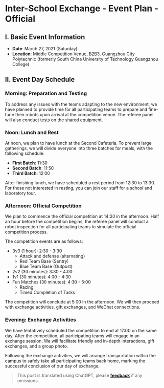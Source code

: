 # Inter-School Exchange - Event Plan - Official

## I. Basic Event Information

- **Date**: March 27, 2021 (Saturday)
- **Location**: Middle Competition Venue, B2B3, Guangzhou City Polytechnic (formerly South China University of Technology Guangzhou College)

## II. Event Day Schedule

### Morning: Preparation and Testing

To address any issues with the teams adapting to the new environment, we have planned to provide time for all participating teams to prepare and fine-tune their robots upon arrival at the competition venue. The referee panel will also conduct tests on the shared equipment.

### Noon: Lunch and Rest

At noon, we plan to have lunch at the Second Cafeteria. To prevent large gatherings, we will divide everyone into three batches for meals, with the following schedule:

- **First Batch**: 11:30
- **Second Batch**: 11:50
- **Third Batch**: 12:00

After finishing lunch, we have scheduled a rest period from 12:30 to 13:30. For those not interested in resting, you can join our staff for a school and laboratory tour.

### Afternoon: Official Competition

We plan to commence the official competition at 14:30 in the afternoon. Half an hour before the competition begins, the referee panel will conduct a robot inspection for all participating teams to simulate the official competition process.

The competition events are as follows:

- 3v3 (1 hour): 2:30 - 3:30
  - Attack and defense (alternating)
  - Red Team Base (Sentry)
  - Blue Team Base (Outpost)
- 2v2 (30 minutes): 3:30 - 4:00
- 1v1 (30 minutes): 4:00 - 4:30
- Fun Matches (30 minutes): 4:30 - 5:00
  - Racing
  - Timed Completion of Tasks

The competition will conclude at 5:00 in the afternoon. We will then proceed with exchange activities, gift exchanges, and WeChat connections.

### Evening: Exchange Activities

We have tentatively scheduled the competition to end at 17:00 on the same day. After the competition, all participating teams will engage in an exchange session. We will facilitate friendly and in-depth interactions, gift exchanges, and a group photo.

Following the exchange activities, we will arrange transportation within the campus to safely take all participating teams back home, marking the successful conclusion of our day of exchange.

> This post is translated using ChatGPT, please [**feedback**](https://github.com/linyuxuanlin/Wiki_MkDocs/issues/new) if any omissions.